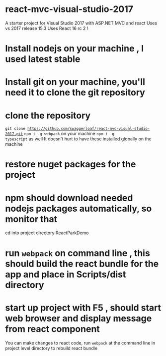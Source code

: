 # react-mvc-visual-studio-2017
A starter project for Visual Studio 2017 with ASP.NET MVC and react
Uses vs 2017 release 15.3
Uses React 16 rc 2 !

# Install nodejs on your machine , I used latest stable
# Install git on your machine, you'll need it to clone the git repository

# clone the repository
<code>git clone https://github.com/swaggerloaf/react-mvc-visual-studio-2017.git</code>
<code>npm i -g webpack</code> on your machine
<code>npm i -g typescript</code> as well
It doesn't hurt to have these installed globally on the machine

# restore nuget packages for the project
# npm should download needed nodejs packages automatically, so monitor that

cd into project directory ReactParkDemo

# run <code>webpack</code> on command line , this should build the react bundle for the app and place in Scripts/dist directory

# start up project with F5 , should start web browser and display message from react component

You can make changes to react code, run <code>webpack</code> at the command line in project level directory to rebuild react bundle
